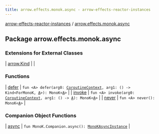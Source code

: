 ```yaml
---
title: arrow.effects.monok.async - arrow-effects-reactor-instances
---
```


[arrow-effects-reactor-instances](../index.html) / [arrow.effects.monok.async](./index.html)

## Package arrow.effects.monok.async

### Extensions for External Classes

| [arrow.Kind](arrow.-kind/index.html) |  |

### Functions

| [defer](defer.html) | `fun <A> defer(arg0: `[`CoroutineContext`](https://kotlinlang.org/api/latest/jvm/stdlib/kotlin.coroutines/-coroutine-context/index.html)`, arg1: () -> Kind<ForMonoK, `[`A`](defer.html#A)`>): MonoK<`[`A`](defer.html#A)`>` |
| [invoke](invoke.html) | `fun <A> invoke(arg0: `[`CoroutineContext`](https://kotlinlang.org/api/latest/jvm/stdlib/kotlin.coroutines/-coroutine-context/index.html)`, arg1: () -> `[`A`](invoke.html#A)`): MonoK<`[`A`](invoke.html#A)`>` |
| [never](never.html) | `fun <A> never(): MonoK<`[`A`](never.html#A)`>` |

### Companion Object Functions

| [async](async.html) | `fun MonoK.Companion.async(): `[`MonoKAsyncInstance`](../arrow.effects/-mono-k-async-instance/index.html) |

